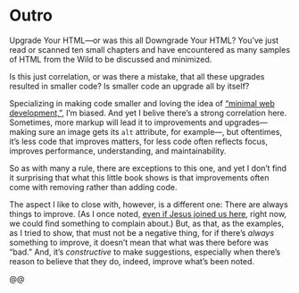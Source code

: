 # Outro

Upgrade Your HTML—or was this all Downgrade Your HTML? You’ve just read or scanned ten small chapters and have encountered as many samples of HTML from the Wild to be discussed and minimized.

Is this just correlation, or was there a mistake, that all these upgrades resulted in smaller code? Is smaller code an upgrade all by itself?

Specializing in making code smaller and loving the idea of [“minimal web development,”](https://meiert.com/en/blog/minimal-web-development/), I’m biased. And yet I belive there’s a strong correlation here. Sometimes, more markup will lead it to improvements and upgrades—making sure an image gets its `alt` attribute, for example—, but oftentimes, it’s less code that improves matters, for less code often reflects focus, improves performance, understanding, and maintainability.

So as with many a rule, there are exceptions to this one, and yet I don’t find it surprising that what this little book shows is that improvements often come with removing rather than adding code.

The aspect I like to close with, however, is a different one: There are always things to improve. (As I once noted, [even if Jesus joined us here](https://meiert.com/en/blog/destroying-is-not-arguing/), right now, we could find something to complain about.) But, as that, as the examples, as I tried to show, that must not be a negative thing, for if there’s _always_ something to improve, it doesn’t mean that what was there before was “bad.” And, it’s _constructive_ to make suggestions, especially when there’s reason to believe that they do, indeed, improve what’s been noted.

@@